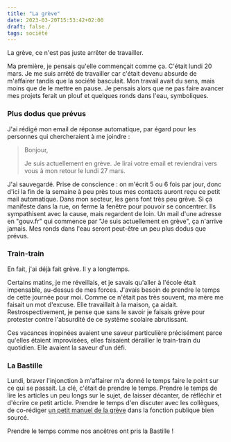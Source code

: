 ```yaml
---
title: "La grève"
date: 2023-03-20T15:53:42+02:00
draft: false./
tags: société
---
```



La grève, ce n'est pas juste arrêter de travailler.

Ma première, je pensais qu'elle commençait comme ça. C'était lundi 20 mars. Je me suis arrêté de travailler car c'était devenu absurde de m'affairer tandis que la société basculait. Mon travail avait du sens, mais moins que de le mettre en pause. Je pensais alors que ne pas faire avancer mes projets ferait un plouf et quelques ronds dans l'eau, symboliques.

### Plus dodus que prévus

J'ai rédigé mon email de réponse automatique, par égard pour les personnes qui chercheraient à me joindre :

> Bonjour,
> 
> 
> Je suis actuellement en grève. Je lirai votre email et reviendrai vers vous à mon retour le lundi 27 mars.

J'ai sauvegardé. Prise de conscience : on m'écrit 5 ou 6 fois par jour, donc d'ici la fin de la semaine à peu près tous mes contacts auront reçu ce petit mail automatique. Dans mon secteur, les gens font très peu grève. Si ça manifeste dans la rue, on ferme la fenêtre pour pouvoir se concentrer. Ils sympathisent avec la cause, mais regardent de loin. Un mail d'une adresse en "gouv.fr" qui commence par "Je suis actuellement en grève", ça n'arrive jamais. Mes ronds dans l'eau seront peut-être un peu plus dodus que prévus.

### Train-train

En fait, j'ai déjà fait grève. Il y a longtemps.

Certains matins, je me réveillais, et je savais qu'aller à l'école était impensable, au-dessus de mes forces. J'avais besoin de prendre le temps de cette journée pour moi. Comme ce n'était pas très souvent, ma mère me faisait un mot d'excuse. Elle travaillait à la maison, ça aidait. Restrospectivement, je pense que sans le savoir je faisais grève pour protester contre l'absurdité de ce système scolaire abrutissant.

Ces vacances inopinées avaient une saveur particulière précisément parce qu'elles étaient improvisées, elles faisaient dérailler le train-train du quotidien. Elle avaient la saveur d'un défi.

### La Bastille

Lundi, braver l'injonction à m'affairer m'a donné le temps faire le point sur ce qui se passait. La clé, c'était de prendre le temps. Prendre le temps de lire les articles un peu longs sur le sujet, de laisser décanter, de réfléchir et d'écrire ce petit article. Prendre le temps d'en discuter avec les collègues, de co-rédiger [un petit manuel de la grève](https://pad.incubateur.net/YDciL_E8Qd-JR4KGwrfpxg?view) dans la fonction publique bien sourcé.

Prendre le temps comme nos ancêtres ont pris la Bastille !


